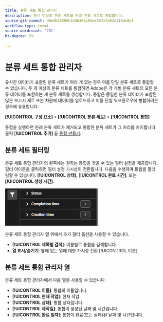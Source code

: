 ```yaml
---
title: 분류 세트 통합 관리자
description: 하나 이상의 분류 세트를 단일 분류 세트로 통합합니다.
source-git-commit: d0e3b28590b24d630a192ee857a7d84c115dc8c1
workflow-type: tm+mt
source-wordcount: '251'
ht-degree: 5%

---
```


# 분류 세트 통합 관리자

유사한 데이터가 포함된 분류 세트가 여러 개 있는 경우 이를 단일 분류 세트로 통합할 수 있습니다. 두 개 이상의 분류 세트를 통합하면 Adobe은 각 개별 분류 세트의 모든 분류 데이터를 포함하는 새 분류 세트를 생성합니다. 통합은 동일한 분류 데이터가 포함된 많은 보고서 세트 또는 차원에 데이터를 업로드하고 이를 단일 워크플로우에 병합하려는 경우에 유용합니다.

**[!UICONTROL 구성 요소]** > **[!UICONTROL 분류 세트]** > **[!UICONTROL 통합]**

통합을 실행하면 원래 분류 세트가 제거되고 통합된 분류 세트가 그 자리를 차지합니다. 클릭 **[!UICONTROL 추가]** 끝 [통합 만들기](process.md).

## 분류 세트 필터링

분류 세트 통합 관리자의 왼쪽에는 원하는 통합을 찾을 수 있는 필터 설정을 제공합니다. 필터 아이콘을 클릭하면 필터 설정 가시성이 전환됩니다. 다음을 수행하여 통합을 필터링할 수 있습니다. **[!UICONTROL 상태]**, **[!UICONTROL 완료 시간]**, 또는 **[!UICONTROL 생성 시간]**.

![분류 세트 통합 필터](../../assets/classification-set-consolidation-filters.png)

분류 세트 통합 관리자 열 위에서 추가 필터 옵션을 사용할 수 있습니다.

* **[!UICONTROL 제목별 검색]**: 이름별로 통합을 검색합니다.
* **열 표시/숨기기**: 옆에 있는 열에 대한 가시성 전환 [!UICONTROL 이름].

## 분류 세트 통합 관리자 열

분류 세트 통합 관리자에서 다음 열을 사용할 수 있습니다.

* **[!UICONTROL 이름]**: 통합의 이름입니다.
* **[!UICONTROL 현재 작업]**: 현재 작업 <!-- todo: better description -->
* **[!UICONTROL 상태]**: 통합 상태입니다. <!-- todo: get list of possible statuses -->
* **[!UICONTROL 제작일]**: 통합이 생성된 날짜 및 시간입니다.
* **[!UICONTROL 완료 일자]**: 통합이 완료(또는 실패)된 날짜 및 시간입니다.
